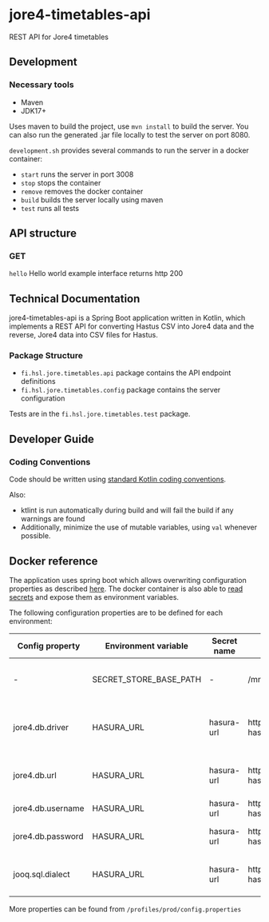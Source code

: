 # jore4-timetables-api

REST API for Jore4 timetables

## Development

### Necessary tools

- Maven
- JDK17+

Uses maven to build the project, use `mvn install` to build the server. You can also run the generated .jar file locally to test the server on port 8080.

`development.sh` provides several commands to run the server in a docker container:

- `start` runs the server in port 3008
- `stop` stops the container
- `remove` removes the docker container
- `build` builds the server locally using maven
- `test` runs all tests

## API structure

### GET

`hello` Hello world example interface returns http 200

## Technical Documentation

jore4-timetables-api is a Spring Boot application written in Kotlin, which implements a REST API for converting Hastus CSV into Jore4 data and the reverse, Jore4 data into CSV files for Hastus.

### Package Structure

- `fi.hsl.jore.timetables.api` package contains the API endpoint definitions
- `fi.hsl.jore.timetables.config` package contains the server configuration

Tests are in the `fi.hsl.jore.timetables.test` package.

## Developer Guide

### Coding Conventions

Code should be written using [standard Kotlin coding conventions](https://kotlinlang.org/docs/coding-conventions.html).

Also:

- ktlint is run automatically during build and will fail the build if any warnings are found
- Additionally, minimize the use of mutable variables, using `val` whenever possible.

## Docker reference

The application uses spring boot which allows overwriting configuration properties as described
[here](https://docs.spring.io/spring-boot/docs/current/reference/html/features.html#features.external-config.typesafe-configuration-properties.relaxed-binding.environment-variables).
The docker container is also able to
[read secrets](https://github.com/HSLdevcom/jore4-tools#read-secretssh) and expose
them as environment variables.

The following configuration properties are to be defined for each environment:

| Config property   | Environment variable   | Secret name | Example                             | Description                                           |
| ----------------- | ---------------------- | ----------- | ----------------------------------- | ----------------------------------------------------- |
| -                 | SECRET_STORE_BASE_PATH | -           | /mnt/secrets-store                  | Directory containing the docker secrets               |
| jore4.db.driver   | HASURA_URL             | hasura-url  | http://jore4-hasura:8080/v1/graphql | Driver for database connection. Postgresql by default |
| jore4.db.url      | HASURA_URL             | hasura-url  | http://jore4-hasura:8080/v1/graphql | JDBC connection URL for database                      |
| jore4.db.username | HASURA_URL             | hasura-url  | http://jore4-hasura:8080/v1/graphql | Database username                                     |
| jore4.db.password | HASURA_URL             | hasura-url  | http://jore4-hasura:8080/v1/graphql | Database user password                                |
| jooq.sql.dialect  | HASURA_URL             | hasura-url  | http://jore4-hasura:8080/v1/graphql | Dialect for jOOQ, postgresql by default               |

More properties can be found from `/profiles/prod/config.properties`
